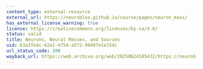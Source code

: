 ```yaml
---
content_type: external-resource
external_url: https://neuroblox.github.io/course/pages/neuron_mass/
has_external_license_warning: true
license: https://creativecommons.org/licenses/by-sa/4.0/
status: valid
title: Neurons, Neural Masses, and Sources
uid: b3a3fe4c-62a1-4754-a572-99497e1e72dc
url_status_code: 200
wayback_url: https://web.archive.org/web/20250624185432/https://neuroblox.github.io/course/pages/neuron_mass/
---
```

